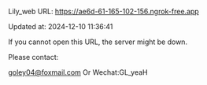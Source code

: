 Lily_web URL: https://ae6d-61-165-102-156.ngrok-free.app

Updated at: 2024-12-10 11:36:41

If you cannot open this URL, the server might be down.

Please contact: 

goley04@foxmail.com Or Wechat:GL_yeaH